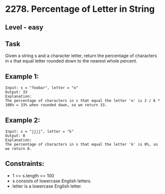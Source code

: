 # 2278. Percentage of Letter in String


## Level - easy


## Task
Given a string s and a character letter, return the percentage of characters in s that equal letter rounded down to the nearest whole percent.


## Example 1:
````
Input: s = "foobar", letter = "o"
Output: 33
Explanation:
The percentage of characters in s that equal the letter 'o' is 2 / 6 * 100% = 33% when rounded down, so we return 33.
````


## Example 2:
````
Input: s = "jjjj", letter = "k"
Output: 0
Explanation:
The percentage of characters in s that equal the letter 'k' is 0%, so we return 0.
````


## Constraints:
- 1 <= s.length <= 100
- s consists of lowercase English letters.
- letter is a lowercase English letter.
